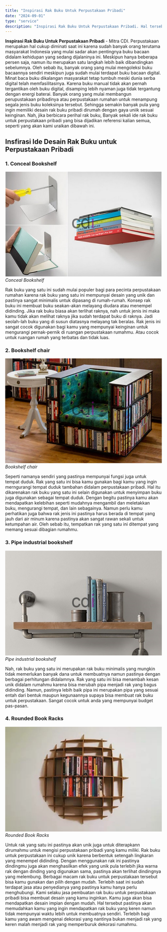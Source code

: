 ```yaml
---
title: "Inspirasi Rak Buku Untuk Perpustakaan Pribadi"
date: "2024-09-01"
type: "service"
description: "Inspirasi Rak Buku Untuk Perpustakaan Pribadi. Hal tersebut pastinya akan memudahkan kamu yang ingin mendapatkan rak buku yang keren namun tidak mempunyai wa..."
---
```


**Inspirasi Rak Buku Untuk Perpustakaan Pribadi** - Mitra CDI. Perpustakaan merupakan hal cukup diminati saat ini karena sudah banyak orang terutama masyarakat Indonesia yang mulai sadar akan pentingnya buku bacaan didalam kehidupan yang sedang dijalaninya ini.
Meskipun hanya beberapa persen saja, namun itu merupakan satu langkah lebih baik dibandingkan sebelumnya. Oleh sebab itu, banyak orang yang mulai mengoleksi buku bacaannya sendiri meskipun juga sudah mulai terdapat buku bacaan digital. Minat baca buku dikalangan masyarakat tetap tumbuh meski dunia serba digital telah memfasilitasinya. Karena buku manual tidak akan pernah tergantikan oleh buku digital, disamping lebih nyaman juga tidak tergantung dengan energi baterai.
Banyak orang yang mulai membangun perupustakaan pribadinya atau perpustakaan rumahan untuk menampung segala jenis buku koleksinya tersebut. Sehingga semakin banyak pula yang ingin memiliki desain rak buku pribadi dirumah dengan gaya uniik sesuai keinginan.
Nah, jika berbicara perihal rak buku, Banyak sekali ide rak buku untuk perpustakaan pribadi yang bisa dijadikan referensi kalian semua, seperti yang akan kami uraikan dibawah ini.
## Insfirasi Ide Desain Rak Buku untuk Perpustakaan Pribadi
### 1\. Conceal Bookshelf
![Rak Buku Untuk Perpustakaan Pribadi](/images/blog/rak-buku-002.jpg)
*Conceal Bookshelf*

Rak buku yang satu ini sudah mulai populer bagi para pecinta perpustakaan rumahan karena rak buku yang satu ini mempunyai desain yang unik dan pastinya sangat minimalis untuk dipasang di rumah-rumah.
Konsep rak buku ini membuat buku seakan-akan melayang diudara atau menempel didinding. Jika rak buku biasa akan terlihat raknya, nah untuk jenis ini maka kamu tidak akan melihat raknya jika sudah terdapat buku di raknya. Jadi seolah-lah buku yang di susun diatasnya melayang tak beralas.
Rak jenis ini sangat cocok digunakan bagi kamu yang mempunyai keinginan untuk mengurangi pernak-pernik di ruangan perpustakaan rumahmu. Atau cocok untuk ruangan rumah yang terbatas dan tidak luas.
### 2\. Bookshelf chair
![](/images/blog/rak-buku-004.jpg)
*Bookshelf chair*

Seperti namanya sendiri yang pastinya mempunyai fungsi juga untuk tempat duduk. Rak yang satu ini bisa kamu gunakan bagi kamu yang ingin merngurangi tempat duduk tambahan didalam perpustakaan pribadi.
Hal itu dikarenakan rak buku yang satu ini selain digunakan untuk menyimpan buku juga digunakan sebagai tempat duduk. Dengan begitu pastinya kamu akan mendapatkan kelebihan seperti mudahnya mengambil dan meletakkan buku, mengurangi tempat, dan lain sebagainya.
Namun perlu kamu perhatikan juga bahwa rak jenis ini pastinya harus berada di tempat yang jauh dari air minum karena pastinya akan sangat rawan sekali untuk ketumpahan air. Oleh sebab itu, tempatkan rak yang satu ini ditempat yang memang sesuai dibagian rumahmu.
### 3\. Pipe industrial bookshelf
![](/images/blog/rak-buku-003.jpg)
*Pipe industrial bookshelf*

Nah, rak buku yang satu ini merupakan rak buku minimalis yang mungkin tidak memerlukan banyak dana untuk membuatnya namun pastinya dengan berbagai perhitungan didalamnya.
Rak yang satu ini bisa menambah kesan unik didalam rumahmu karena bisa merubah pipa menjadi rak yang bagus didinding. Namun, pastinya lebih baik pipa ini merupakan pipa yang sesuai entah dari bentuk maupun kegunaannya supaya bisa membuat rak buku untuk perpustakaan. Sangat cocok untuk anda yang mempunyai budget pas-pasan.
### 4\. Rounded Book Racks
![](/images/blog/rak-buku-001.jpg)
*Rounded Book Racks*

Untuk rak yang satu ini pastinya akan unik juga untuk diterapkann dirumahmu untuk mengisi perpustakaan pribadi yang kamu miliki. Rak buku untuk perpustakaan ini cukup unik karena berbentuk setengah lingkaran yang menempel didinding.
Dengan menggunakan rak ini pastinya dindingmu juga akan menghasilkan efek yang unik pula terlebih jika warna rak dengan dinding yang digunakan sama, pastinya akan terlihat dindingnya yang melembung.
Berbagai macam rak buku untuk perpustakaan tersebut bisa kamu gunakan dan pilih dengan mudah. Terlebih saat ini sudah terdapat jasa atau penyedianya yang pastinya kamu hanya perlu menghubungi. Kami selaku jasa pembuatan rak buku untuk perpustakaan pribadi bisa membuat desain yang kamu inginkan. Kamu juga akan bisa mendapatkan desain impian dengan mudah.
Hal tersebut pastinya akan memudahkan kamu yang ingin mendapatkan rak buku yang keren namun tidak mempunyai waktu lebih untuk membuatnya sendiri. Terlebih bagi kamu yang awam mengenai dekorasi yang nantinya bukan menjadi rak yang keren malah menjadi rak yang memperburuk dekorasi rumahmu.
